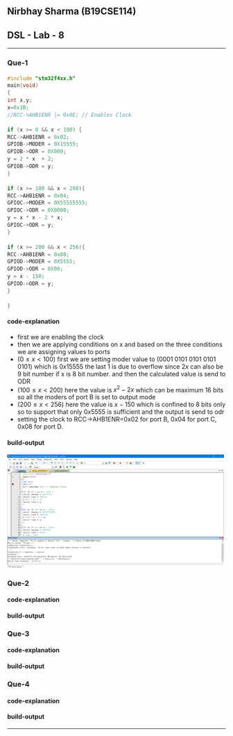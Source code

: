 ## Nirbhay Sharma (B19CSE114)
## DSL - Lab - 8

---

### **Que-1**

```c
#include "stm32f4xx.h"
main(void)
{
int x,y;
x=0x1B;
//RCC->AHB1ENR |= 0x0E; // Enables Clock

if (x >= 0 && x < 100) {
RCC->AHB1ENR = 0x02;
GPIOB->MODER = 0X15555;
GPIOB->ODR = 0X000;
y = 2 * x  + 2;
GPIOB->ODR = y;
}

if (x >= 100 && x < 200){
RCC->AHB1ENR = 0x04;
GPIOC->MODER = 0X55555555;
GPIOC->ODR = 0X0000;
y = x * x - 2 * x;
GPIOC->ODR = y;
}

if (x >= 200 && x < 256){
RCC->AHB1ENR = 0x08;
GPIOD->MODER = 0X5555;
GPIOD->ODR = 0X00;
y = x - 150;
GPIOD->ODR = y;
}

}
```

#### **code-explanation**
- first we are enabling the clock
- then we are applying conditions on x and based on the three conditions we are assigning values to ports
- $(0 \le x < 100)$ first we are setting moder value to (0001 0101 0101 0101 0101) which is $0x15555$ the last 1 is due to overflow since $2x$ can also be 9 bit number if x is 8 bit number. and then the calculated value is send to ODR
- $(100 \le x < 200)$ here the value is $x^2 - 2x$ which can be maximum 16 bits so all the moders of port B is set to output mode
- $(200 \le x < 256)$ here the value is $x - 150$ which is confined to 8 bits only so to support that only $0x5555$ is sufficient and the output is send to odr
- setting the clock to RCC->AHB1ENR=0x02 for port B, 0x04 for port C, 0x08 for port D.

#### **build-output**

<img src="part1.png" alt="part1-build" width=500 />

### **Que-2**



#### **code-explanation**

#### **build-output**

### **Que-3**

#### **code-explanation**

#### **build-output**

### **Que-4**

#### **code-explanation**

#### **build-output**







---


<script type="text/javascript" src="http://cdn.mathjax.org/mathjax/latest/MathJax.js?config=TeX-AMS-MML_HTMLorMML"></script>
<script type="text/x-mathjax-config">
    MathJax.Hub.Config({ tex2jax: {inlineMath: [['$', '$']]}, messageStyle: "none" });
</script>